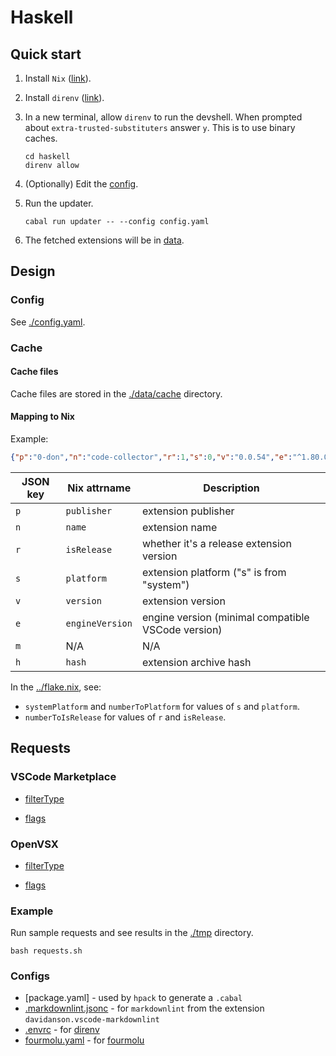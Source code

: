 # Haskell

## Quick start

1. Install `Nix` ([link](https://nixos.org/download/)).

1. Install `direnv` ([link](https://direnv.net/#basic-installation)).

1. In a new terminal, allow `direnv` to run the devshell.
   When prompted about `extra-trusted-substituters` answer `y`.
   This is to use binary caches.

    ```console
    cd haskell
    direnv allow
    ```

1. (Optionally) Edit the [config](#config).

1. Run the updater.

    ```console
    cabal run updater -- --config config.yaml
    ```

1. The fetched extensions will be in [data](./data).

## Design

### Config

See [./config.yaml](./config.yaml).

### Cache

#### Cache files

Cache files are stored in the [./data/cache](./data/cache) directory.

#### Mapping to Nix

Example:

```json
{"p":"0-don","n":"code-collector","r":1,"s":0,"v":"0.0.54","e":"^1.80.0","m":2,"h":"sha256-tBfwL+zl8etRp3xPkXYJn9OrX/s2o4F957bRLJR7xT8="}
```

| JSON key | Nix attrname    | Description                                        |
| -------- | --------------- | -------------------------------------------------- |
| `p`      | `publisher`     | extension publisher                                |
| `n`      | `name`          | extension name                                     |
| `r`      | `isRelease`     | whether it's a release extension version           |
| `s`      | `platform`      | extension platform ("s" is from "system")          |
| `v`      | `version`       | extension version                                  |
| `e`      | `engineVersion` | engine version (minimal compatible VSCode version) |
| `m`      | N/A             | N/A                                                |
| `h`      | `hash`          | extension archive hash                             |

In the [../flake.nix](../flake.nix), see:

- `systemPlatform` and `numberToPlatform` for values of `s` and `platform`.
- `numberToIsRelease` for values of `r` and `isRelease`.

## Requests

### VSCode Marketplace

- [filterType](https://github.com/microsoft/vscode/blob/b4c1eaa7c86d5daa45f6a41e255e70ae3cb03326/src/vs/platform/extensionManagement/common/extensionGalleryManifestService.ts#L88)

- [flags](https://github.com/microsoft/vscode/blob/b4c1eaa7c86d5daa45f6a41e255e70ae3cb03326/src/vs/platform/extensionManagement/common/extensionGalleryManifestService.ts#L158)

### OpenVSX

- [filterType](https://github.com/eclipse/openvsx/blob/0b5b657529f0784f7bc901fae39afc8df25a4389/server/src/main/java/org/eclipse/openvsx/adapter/ExtensionQueryParam.java#L90)

- [flags](https://github.com/eclipse/openvsx/blob/d02ca60957c0281671fd7e1cad0ebb147e14aa21/server/src/main/java/org/eclipse/openvsx/adapter/ExtensionQueryParam.java#L26)

### Example

Run sample requests and see results in the [./tmp](./tmp/) directory.
  
```console
bash requests.sh
```

### Configs

- [package.yaml] - used by `hpack` to generate a `.cabal`
- [.markdownlint.jsonc](./.markdownlint.jsonc) - for `markdownlint` from the extension `davidanson.vscode-markdownlint`
- [.envrc](./.envrc) - for [direnv](https://github.com/direnv/direnv)
- [fourmolu.yaml](./fourmolu.yaml) - for [fourmolu](https://github.com/fourmolu/fourmolu#configuration)

